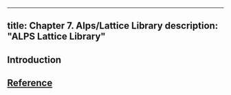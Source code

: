 
---
title: Chapter 7. Alps/Lattice Library
description: "ALPS Lattice Library"
---

## Introduction

## [Reference](reference)

